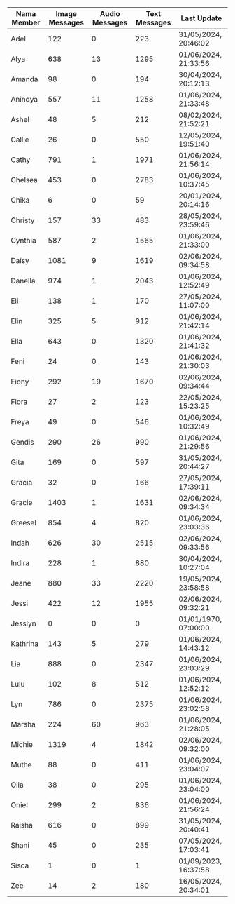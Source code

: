 | Nama Member | Image Messages | Audio Messages | Text Messages | Last Update |
| ------ | -------------- | -------------- | ------------- | ------------ |
| Adel | 122 | 0 | 223 | 31/05/2024, 20:46:02 |
| Alya | 638 | 13 | 1295 | 01/06/2024, 21:33:56 |
| Amanda | 98 | 0 | 194 | 30/04/2024, 20:12:13 |
| Anindya | 557 | 11 | 1258 | 01/06/2024, 21:33:48 |
| Ashel | 48 | 5 | 212 | 08/02/2024, 21:52:21 |
| Callie | 26 | 0 | 550 | 12/05/2024, 19:51:40 |
| Cathy | 791 | 1 | 1971 | 01/06/2024, 21:56:14 |
| Chelsea | 453 | 0 | 2783 | 01/06/2024, 10:37:45 |
| Chika | 6 | 0 | 59 | 20/01/2024, 20:14:16 |
| Christy | 157 | 33 | 483 | 28/05/2024, 23:59:46 |
| Cynthia | 587 | 2 | 1565 | 01/06/2024, 21:33:00 |
| Daisy | 1081 | 9 | 1619 | 02/06/2024, 09:34:58 |
| Danella | 974 | 1 | 2043 | 01/06/2024, 12:52:49 |
| Eli | 138 | 1 | 170 | 27/05/2024, 11:07:00 |
| Elin | 325 | 5 | 912 | 01/06/2024, 21:42:14 |
| Ella | 643 | 0 | 1320 | 01/06/2024, 21:41:32 |
| Feni | 24 | 0 | 143 | 01/06/2024, 21:30:03 |
| Fiony | 292 | 19 | 1670 | 02/06/2024, 09:34:44 |
| Flora | 27 | 2 | 123 | 22/05/2024, 15:23:25 |
| Freya | 49 | 0 | 546 | 01/06/2024, 10:32:49 |
| Gendis | 290 | 26 | 990 | 01/06/2024, 21:29:56 |
| Gita | 169 | 0 | 597 | 31/05/2024, 20:44:27 |
| Gracia | 32 | 0 | 166 | 27/05/2024, 17:39:11 |
| Gracie | 1403 | 1 | 1631 | 02/06/2024, 09:34:34 |
| Greesel | 854 | 4 | 820 | 01/06/2024, 23:03:36 |
| Indah | 626 | 30 | 2515 | 02/06/2024, 09:33:56 |
| Indira | 228 | 1 | 880 | 30/04/2024, 10:27:04 |
| Jeane | 880 | 33 | 2220 | 19/05/2024, 23:58:58 |
| Jessi | 422 | 12 | 1955 | 02/06/2024, 09:32:21 |
| Jesslyn | 0 | 0 | 0 | 01/01/1970, 07:00:00 |
| Kathrina | 143 | 5 | 279 | 01/06/2024, 14:43:12 |
| Lia | 888 | 0 | 2347 | 01/06/2024, 23:03:29 |
| Lulu | 102 | 8 | 512 | 01/06/2024, 12:52:12 |
| Lyn | 786 | 0 | 2375 | 01/06/2024, 23:02:58 |
| Marsha | 224 | 60 | 963 | 01/06/2024, 21:28:05 |
| Michie | 1319 | 4 | 1842 | 02/06/2024, 09:32:00 |
| Muthe | 88 | 0 | 411 | 01/06/2024, 23:04:07 |
| Olla | 38 | 0 | 295 | 01/06/2024, 23:04:00 |
| Oniel | 299 | 2 | 836 | 01/06/2024, 21:56:24 |
| Raisha | 616 | 0 | 899 | 31/05/2024, 20:40:41 |
| Shani | 45 | 0 | 235 | 07/05/2024, 17:03:41 |
| Sisca | 1 | 0 | 1 | 01/09/2023, 16:37:58 |
| Zee | 14 | 2 | 180 | 16/05/2024, 20:34:01 |
